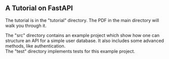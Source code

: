 ## A Tutorial on FastAPI

The tutorial is in the "tutorial" directory. The PDF in the main directory will walk you through it.

The "src" directory contains an example project which show how one can structure an API for a simple user database. It also includes some advanced methods, like authentication.    
The "test" directory implements tests for this example project.
